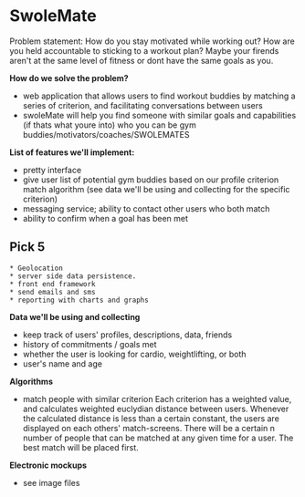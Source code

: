  SwoleMate
============

Problem statement: How do you stay motivated while working out? How are you 
held accountable to sticking to a workout plan? Maybe your firends aren't at 
the same level of fitness or dont have the same goals as you. 

**How do we solve the problem?**
* web application that allows users to find workout buddies by matching a 
		series of criterion, and facilitating conversations between users
* swoleMate will help you find someone with similar goals and capabilities 
		(if thats what youre into) who you can be gym 
		buddies/motivators/coaches/SWOLEMATES

**List of features we'll implement:**
* pretty interface
* give user list of potential gym buddies based on our profile criterion 
	  match algorithm (see data we'll be using and collecting for the specific
	  criterion)
* messaging service; ability to contact other users who both match
* ability to confirm when a goal has been met

Pick 5
------
	* Geolocation
	* server side data persistence. 
	* front end framework 
	* send emails and sms
	* reporting with charts and graphs


**Data we'll be using and collecting**
* keep track of users' profiles, descriptions, data, friends
* history of commitments / goals met
* whether the user is looking for cardio, weightlifting, or both
* user's name and age


**Algorithms**
* match people with similar criterion
	Each criterion has a weighted value, and calculates weighted euclydian 
	distance between users. Whenever the calculated distance is less than
	a certain constant, the users are displayed on each others' match-screens.
	There will be a certain n number of people that can be matched at any 
	given time for a user. The best match will be placed first. 

**Electronic mockups**
* see image files

